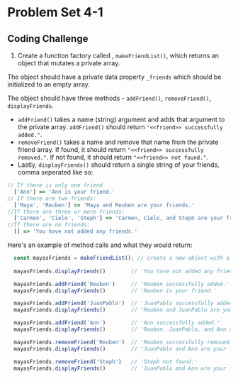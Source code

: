 # Problem Set 4-1
## Coding Challenge

1. Create a function factory called , `makeFriendList()`, which returns an object that mutates a private array. 

The object should have a private data property `_friends` which should be initialized to an empty array.

The object should have three methods - `addFriend()`, `removeFriend()`, `displayFriends`.
  * `addFriend()` takes a name (string) argument and adds that argument to the private array. `addFriend()` should return `"<<friend>> successfully added."`. 
  * `removeFriend()`  takes a name and remove that name from the private friend array. If found, it should return `"<<friend>> successfully removed."`. If not found, it should return `"<<friend>> not found."`. 
  * Lastly, `displayFriends()` should return a single string of your friends, comma seperated like so:
  ```js
  // If there is only one friend 
    ['Ann'] => 'Ann is your friend.' 
  // If there are two friends:
    ['Maya', 'Reuben'] => 'Maya and Reuben are your friends.'
  //If there are three or more friends:
    ['Carmen', 'Cielo', 'Steph'] => 'Carmen, Cielo, and Steph are your friends.'
  //If there are no friends:
    [] => 'You have not added any friends.'
  ```

Here's an example of method calls and what they would return:
```js
  const mayasFriends = makeFriendList(); // create a new object with a property of an empty array
  
  mayasFriends.displayFriends()        // 'You have not added any friends.'

  mayasFriends.addFriend('Reuben')     // 'Reuben successfully added.'
  mayasFriends.displayFriends()        // 'Reuben is your friend.'

  mayasFriends.addFriend('JuanPablo')  // 'JuanPablo successfully added.'
  mayasFriends.displayFriends()        // 'Reuben and JuanPablo are your friends.'

  mayasFriends.addFriend('Ann')        // 'Ann successfully added.'
  mayasFriends.displayFriends()        // 'Reuben, JuanPablo, and Ann are your friends.'

  mayasFriends.removeFriend('Reuben')  // 'Reuben successfully removed.'
  mayasFriends.displayFriends()        // 'JuanPablo and Ann are your friends.'

  mayasFriends.removeFriend('Steph')   // 'Steph not found.'
  mayasFriends.displayFriends()        // 'JuanPablo and Ann are your friends.'
```
